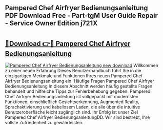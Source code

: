 ## Pampered Chef Airfryer Bedienungsanleitung PDF Download Free - Part-tgM User Guide Repair - Service Owner Edition j721X

# <h2><a href="http://df3yfb.blite.top/?on=Pampered+Chef+Airfryer+Bedienungsanleitung">🔗Download 👉🔴 Pampered Chef Airfryer Bedienungsanleitung</a></h2>

[![Pampered Chef Airfryer Bedienungsanleitung new download](https://i.imgur.com/lujVjoI.png)](http://df3yfb.blite.top/?on=Pampered+Chef+Airfryer+Bedienungsanleitung)
Willkommen zu einer neuen Erfahrung Dieses Benutzerhandbuch führt Sie in die einzigartigen Merkmale und Funktionen Ihres neuen Pampered Chef Airfryer Bedienungsanleitung ein. Häufige Fragen Pampered Chef Airfryer Bedienungsanleitung In diesem Abschnitt werden häufig gestellte Fragen behandelt und hilfreiche Tipps zur Fehlerbehebung gegeben. Pampered Chef Airfryer Bedienungsanleitung ist vollgepackt mit modernsten Funktionen, einschließlich Gesichtserkennung, Augmented Reality, Sprachaktivierung und kabellosem Laden, die alle über die intuitive Benutzeroberfläche leicht zugänglich sind. Ihr Erfolg ist unser Ziel Pampered Chef Airfryer BedienungsanleitungDD. Wir sind bestrebt, Ihre vollste Zufriedenheit zu gewährleisten.
